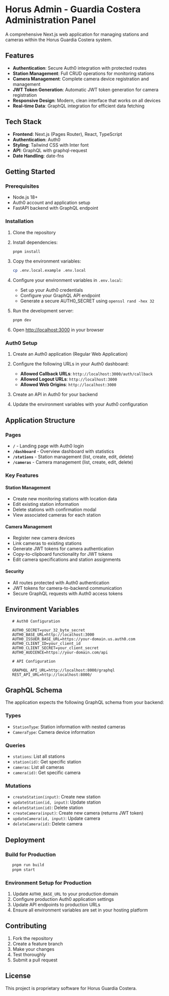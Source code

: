 # Horus Admin - Guardia Costera Administration Panel

A comprehensive Next.js web application for managing stations and cameras within the Horus Guardia Costera system.

## Features

- **Authentication**: Secure Auth0 integration with protected routes
- **Station Management**: Full CRUD operations for monitoring stations
- **Camera Management**: Complete camera device registration and management
- **JWT Token Generation**: Automatic JWT token generation for camera registration
- **Responsive Design**: Modern, clean interface that works on all devices
- **Real-time Data**: GraphQL integration for efficient data fetching

## Tech Stack

- **Frontend**: Next.js (Pages Router), React, TypeScript
- **Authentication**: Auth0
- **Styling**: Tailwind CSS with Inter font
- **API**: GraphQL with graphql-request
- **Date Handling**: date-fns

## Getting Started

### Prerequisites

- Node.js 18+
- Auth0 account and application setup
- FastAPI backend with GraphQL endpoint

### Installation

1. Clone the repository
2. Install dependencies:
   
   ```bash
   pnpm install
   ```

4. Copy the environment variables:
   ```bash
   cp .env.local.example .env.local
   ```

6. Configure your environment variables in `.env.local`:

   - Set up your Auth0 credentials
   - Configure your GraphQL API endpoint
   - Generate a secure AUTH0_SECRET using `openssl rand -hex 32`

7. Run the development server:
   ```bash
   pnpm dev
   ```

9. Open [http://localhost:3000](http://localhost:3000) in your browser

### Auth0 Setup

1. Create an Auth0 application (Regular Web Application)
2. Configure the following URLs in your Auth0 dashboard:

   - **Allowed Callback URLs**: `http://localhost:3000/auth/callback`
   - **Allowed Logout URLs**: `http://localhost:3000`
   - **Allowed Web Origins**: `http://localhost:3000`

3. Create an API in Auth0 for your backend
4. Update the environment variables with your Auth0 configuration

## Application Structure

### Pages

- **`/`** - Landing page with Auth0 login
- **`/dashboard`** - Overview dashboard with statistics
- **`/stations`** - Station management (list, create, edit, delete)
- **`/cameras`** - Camera management (list, create, edit, delete)

### Key Features

#### Station Management

- Create new monitoring stations with location data
- Edit existing station information
- Delete stations with confirmation modal
- View associated cameras for each station

#### Camera Management

- Register new camera devices
- Link cameras to existing stations
- Generate JWT tokens for camera authentication
- Copy-to-clipboard functionality for JWT tokens
- Edit camera specifications and station assignments

#### Security

- All routes protected with Auth0 authentication
- JWT tokens for camera-to-backend communication
- Secure GraphQL requests with Auth0 access tokens

## Environment Variables

```env
   # Auth0 Configuration

   AUTH0_SECRET=your_32_byte_secret
   AUTH0_BASE_URL=http://localhost:3000
   AUTH0_ISSUER_BASE_URL=https://your-domain.us.auth0.com
   AUTH0_CLIENT_ID=your_client_id
   AUTH0_CLIENT_SECRET=your_client_secret
   AUTH0_AUDIENCE=https://your-domain.com/api
   
   # API Configuration
   
   GRAPHQL_API_URL=http://localhost:8000/graphql
   REST_API_URL=http://localhost:8000/
   ```

## GraphQL Schema

The application expects the following GraphQL schema from your backend:

### Types

- `StationType`: Station information with nested cameras
- `CameraType`: Camera device information

### Queries

- `stations`: List all stations
- `station(id)`: Get specific station
- `cameras`: List all cameras
- `camera(id)`: Get specific camera

### Mutations

- `createStation(input)`: Create new station
- `updateStation(id, input)`: Update station
- `deleteStation(id)`: Delete station
- `createCamera(input)`: Create new camera (returns JWT token)
- `updateCamera(id, input)`: Update camera
- `deleteCamera(id)`: Delete camera

## Deployment

### Build for Production

```bash
   pnpm run build
   pnpm start
   ```

### Environment Setup for Production

1. Update `AUTH0_BASE_URL` to your production domain
2. Configure production Auth0 application settings
3. Update API endpoints to production URLs
4. Ensure all environment variables are set in your hosting platform

## Contributing

1. Fork the repository
2. Create a feature branch
3. Make your changes
4. Test thoroughly
5. Submit a pull request

## License

This project is proprietary software for Horus Guardia Costera.
